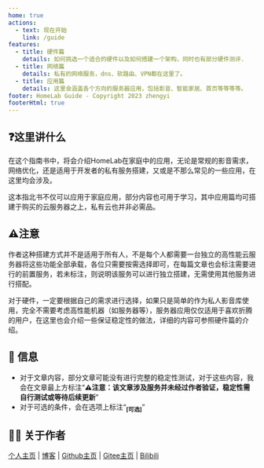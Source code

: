```yaml
---
home: true
actions:
  - text: 现在开始
    link: /guide
features:
  - title: 硬件篇
    details: 如何挑选一个适合的硬件以及如何搭建一个架构，同时也有部分硬件测评.
  - title: 网络篇
    details: 私有的网络服务，dns、软路由、VPN都在这里了。
  - title: 应用篇
    details: 这里会涵盖各个方向的服务器应用，包括影音、智能家居、首页等等等等。
footer: HomeLab Guide - Copyright 2023 zhengyi
footerHtml: true
---
```


## ❓这里讲什么

在这个指南书中，将会介绍HomeLab在家庭中的应用，无论是常规的影音需求，网络优化，还是适用于开发者的私有服务搭建，又或是不那么常见的一些应用，在这里均会涉及。

这本指北书不仅可以应用于家庭应用，部分内容也可用于学习，其中应用篇均可搭建于购买的云服务器之上，私有云也并非必需品。

## ⚠️注意

作者这种搭建方式并不是适用于所有人，不是每个人都需要一台独立的高性能云服务器将这些功能全部承载，各位只需要按需选择即可，在每篇文章也会标注需要进行的前置服务，若未标注，则说明该服务可以进行独立搭建，无需使用其他服务进行搭配。

对于硬件，一定要根据自己的需求进行选择，如果只是简单的作为私人影音库使用，完全不需要考虑高性能机器（如服务器等），服务器应用仅仅适用于喜欢折腾的用户，在这里也会介绍一些保证稳定性的做法，详细的内容可参照硬件篇的介绍。

## 📖 信息

- 对于文章内容，部分文章可能没有进行完整的稳定性测试，对于这些内容，我会在文章最上方标注“**⚠️注意：该文章涉及服务并未经过作者验证，稳定性需自行测试或等待后续更新**”
- 对于可选的条件，会在选项上标注“**<sub>[可选]</sub>**”

## 🧑‍💻 关于作者

[个人主页](http://www.mczhengyi.top) |
[博客](https://blog.mczhengyi.top) |
[Github主页](https://www.github.com/justice2001) |
[Gitee主页](https://www.gitee.com/zhengyi59) |
[Bilibili](https://space.bilibili.com/30734570)